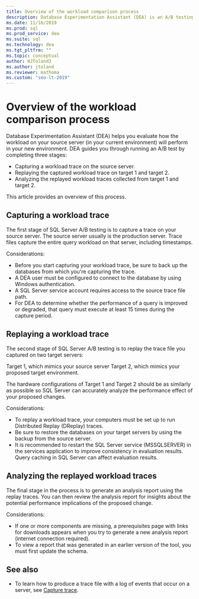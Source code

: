 ```yaml
---
title: Overview of the workload comparison process
description: Database Experimentation Assistant (DEA) is an A/B testing solution for changes in SQL Server environments, such as upgrades or new indexes.
ms.date: 11/16/2019
ms.prod: sql
ms.prod_service: dea
ms.suite: sql
ms.technology: dea
ms.tgt_pltfrm: ""
ms.topic: conceptual
author: HJToland3
ms.author: jtoland
ms.reviewer: mathoma
ms.custom: "seo-lt-2019"
---
```


# Overview of the workload comparison process

Database Experimentation Assistant (DEA) helps you evaluate how the workload on your source server (in your current environment) will perform in your new environment. DEA guides you through running an A/B test by completing three stages:

- Capturing a workload trace on the source server.
- Replaying the captured workload trace on target 1 and target 2.
- Analyzing the replayed workload traces collected from target 1 and target 2.

This article provides an overview of this process.

## Capturing a workload trace

The first stage of SQL Server A/B testing is to capture a trace on your source server. The source server usually is the production server. Trace files capture the entire query workload on that server, including timestamps.

Considerations:

- Before you start capturing your workload trace, be sure to back up the databases from which you're capturing the trace.
- A DEA user must be configured to connect to the database by using Windows authentication.
- A SQL Server service account requires access to the source trace file path.
- For DEA to determine whether the performance of a query is improved or degraded, that query must execute at least 15 times during the capture period.

## Replaying a workload trace

The second stage of SQL Server A/B testing is to replay the trace file you captured on two target servers:

Target 1, which mimics your source server
Target 2, which mimics your proposed target environment.

The hardware configurations of Target 1 and Target 2 should be as similarly as possible so SQL Server can accurately analyze the performance effect of your proposed changes.

Considerations:

- To replay a workload trace, your computers must be set up to run Distributed Replay (DReplay) traces.
- Be sure to restore the databases on your target servers by using the backup from the source server.
- It is recommended to restart the SQL Server service (MSSQLSERVER) in the services application to improve consistency in evaluation results. Query caching in SQL Server can affect evaluation results.

## Analyzing the replayed workload traces

The final stage in the process is to generate an analysis report using the replay traces. You can then review the  analysis report for insights about the potential performance implications of the proposed change.

Considerations:

- If one or more components are missing, a prerequisites page with links for downloads appears when you try to generate a new analysis report (internet connection required).
- To view a report that was generated in an earlier version of the tool, you must first update the schema.

## See also

- To learn how to produce a trace file with a log of events that occur on a server, see [Capture trace](database-experimentation-assistant-capture-trace.md).
